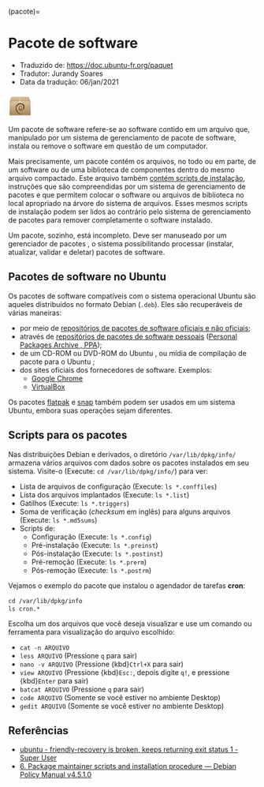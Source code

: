 (pacote)=

# Pacote de software

- Traduzido de: <https://doc.ubuntu-fr.org/paquet>
- Tradutor: Jurandy Soares
- Data da tradução: 06/jan/2021

![Ícone de pacote .deb](imagens/deb.png)

Um pacote de software refere-se ao software contido em um arquivo que, manipulado por um sistema de gerenciamento de pacote de software, instala ou remove o software em questão de um computador.

Mais precisamente, um pacote contém os arquivos, no todo ou em parte, de um software ou de uma biblioteca de componentes dentro do mesmo arquivo compactado. Este arquivo também [contém scripts de instalação](https://pc.oulu.ifrn.edu.br/var/lib/dpkg/info/), instruções que são compreendidas por um sistema de gerenciamento de pacotes e que permitem colocar o software ou arquivos de biblioteca no local apropriado na árvore do sistema de arquivos. Esses mesmos scripts de instalação podem ser lidos ao contrário pelo sistema de gerenciamento de pacotes para remover completamente o software instalado.

Um pacote, sozinho, está incompleto. Deve ser manuseado por um gerenciador de pacotes , o sistema possibilitando processar (instalar, atualizar, validar e deletar) pacotes de software.

## Pacotes de software no Ubuntu

Os pacotes de software compatíveis com o sistema operacional Ubuntu são aqueles distribuídos no formato Debian (`.deb`). Eles são recuperáveis ​​de várias maneiras:

- por meio de [repositórios de pacotes de software oficiais e não oficiais](https://sempreupdate.com.br/o-que-sao-quais-sao-repositorios-do-ubuntu-como-habilitar-ou-desabilitar/);
- através de [repositórios de pacotes de software pessoais](https://diolinux.com.br/linux/linux-mint/como-adicionar-um-ppa-no-ubuntu.html) ([Personal Packages Archive , PPA](https://launchpad.net/ubuntu/+ppas));
- de um CD-ROM ou DVD-ROM do Ubuntu , ou mídia de compilação de pacote para o Ubuntu ;
- dos sites oficiais dos fornecedores de software. Exemplos:
  - [Google Chrome](https://dl.google.com/linux/direct/google-chrome-stable_current_amd64.deb)
  - [VirtualBox](https://www.virtualbox.org/wiki/Linux_Downloads)

Os pacotes [flatpak](https://flatpak.org/) e [snap](https://snapcraft.io/) também podem ser usados ​​em um sistema Ubuntu, embora suas operações sejam diferentes.

## Scripts para os pacotes

Nas distribuições Debian e derivados, o diretório `/var/lib/dpkg/info/` armazena vários arquivos com dados sobre os pacotes instalados em seu sistema. Visite-o (Execute: `cd /var/lib/dpkg/info/`)  para ver:
- Lista de arquivos de configuração (Execute: `ls *.conffiles`)
- Lista dos arquivos implantados (Execute: `ls *.list`)
- Gatilhos (Execute: `ls *.triggers`)
- Soma de verificação (*checksum* em inglês) para alguns arquivos (Execute: `ls *.md5sums`)
- Scripts de:
  - Configuração (Execute: `ls *.config`)
  - Pré-instalação (Execute: `ls *.preinst`)
  - Pós-instalação (Execute: `ls *.postinst`)
  - Pré-remoção (Execute: `ls *.prerm`)
  - Pós-remoção (Execute: `ls *.postrm`)

Vejamos o exemplo do pacote que instalou o agendador de tarefas **cron**:

    cd /var/lib/dpkg/info
    ls cron.*

Escolha um dos arquivos que você deseja visualizar e use um comando ou 
ferramenta para visualização do arquivo escolhido: 
- `cat -n ARQUIVO`
- `less ARQUIVO` (Pressione `q` para sair)
- `nano -v ARQUIVO` (Pressione {kbd}`Ctrl+X` para sair)
- `view ARQUIVO` (Pressione {kbd}`Esc:`, depois digite `q!`, e pressione {kbd}`Enter` para sair)
- `batcat ARQUIVO` (Pressione `q` para sair)
- `code ARQUIVO`  (Somente se você estiver no ambiente Desktop)
- `gedit ARQUIVO`  (Somente se você estiver no ambiente Desktop)


## Referências

- [ubuntu - friendly-recovery is broken, keeps returning exit status 1 - Super User](https://superuser.com/questions/1356284/friendly-recovery-is-broken-keeps-returning-exit-status-1)
- [6. Package maintainer scripts and installation procedure — Debian Policy Manual v4.5.1.0](https://www.debian.org/doc/debian-policy/ch-maintainerscripts.html)
